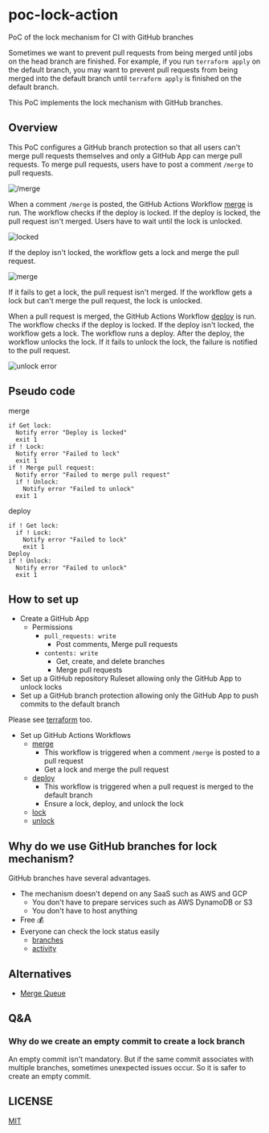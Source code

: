 # poc-lock-action

PoC of the lock mechanism for CI with GitHub branches

Sometimes we want to prevent pull requests from being merged until jobs on the head branch are finished.
For example, if you run `terraform apply` on the default branch, you may want to prevent pull requests from being merged into the default branch until `terraform apply` is finished on the default branch.

This PoC implements the lock mechanism with GitHub branches.

## Overview

This PoC configures a GitHub branch protection so that all users can't merge pull requests themselves and only a GitHub App can merge pull requests.
To merge pull requests, users have to post a comment `/merge` to pull requests.

![/merge](https://github.com/szksh-lab/poc-lock-action/assets/13323303/99cdf980-69bf-460f-8989-1202c667979d)

When a comment `/merge` is posted, the GitHub Actions Workflow [merge](.github/workflows/merge.yaml) is run.
The workflow checks if the deploy is locked.
If the deploy is locked, the pull request isn't merged.
Users have to wait until the lock is unlocked.

![locked](https://github.com/szksh-lab/poc-lock-action/assets/13323303/54dc50f7-5757-4c2a-8d89-0905d4aee3c6)

If the deploy isn't locked, the workflow gets a lock and merge the pull request.

![merge](https://github.com/szksh-lab/poc-lock-action/assets/13323303/202d5adf-e661-4f71-ba07-c1c6fbaac67c)

If it fails to get a lock, the pull request isn't merged.
If the workflow gets a lock but can't merge the pull request, the lock is unlocked.

When a pull request is merged, the GitHub Actions Workflow [deploy](.github/workflows/deploy.yaml) is run.
The workflow checks if the deploy is locked.
If the deploy isn't locked, the workflow gets a lock.
The workflow runs a deploy.
After the deploy, the workflow unlocks the lock.
If it fails to unlock the lock, the failure is notified to the pull request.

![unlock error](https://github.com/szksh-lab/poc-lock-action/assets/13323303/164276b7-a037-406c-b36d-e2d8e2d710ba)

## Pseudo code

merge

```
if Get lock:
  Notify error "Deploy is locked"
  exit 1
if ! Lock:
  Notify error "Failed to lock"
  exit 1
if ! Merge pull request:
  Notify error "Failed to merge pull request"
  if ! Unlock:
    Notify error "Failed to unlock"
  exit 1
```

deploy

```
if ! Get lock:
  if ! Lock:
    Notify error "Failed to lock"
    exit 1
Deploy
if ! Unlock:
  Notify error "Failed to unlock"
  exit 1
```

## How to set up

- Create a GitHub App
  - Permissions
    - `pull_requests: write`
      - Post comments, Merge pull requests
    - `contents: write`
      - Get, create, and delete branches
      - Merge pull requests
- Set up a GitHub repository Ruleset allowing only the GitHub App to unlock locks
- Set up a GitHub branch protection allowing only the GitHub App to push commits to the default branch

Please see [terraform](terraform) too.

- Set up GitHub Actions Workflows
  - [merge](.github/workflows/merge.yaml)
    - This workflow is triggered when a comment `/merge` is posted to a pull request
    - Get a lock and merge the pull request
  - [deploy](.github/workflows/deploy.yaml)
    - This workflow is triggered when a pull request is merged to the default branch
    - Ensure a lock, deploy, and unlock the lock
  - [lock](.github/workflows/lock.yaml)
  - [unlock](.github/workflows/unlock.yaml)

## Why do we use GitHub branches for lock mechanism?

GitHub branches have several advantages.

- The mechanism doesn't depend on any SaaS such as AWS and GCP
  - You don't have to prepare services such as AWS DynamoDB or S3
  - You don't have to host anything
- Free 💰
- Everyone can check the lock status easily
  - [branches](https://github.com/szksh-lab/poc-lock-action/branches/all?query=lock%2F)
  - [activity](https://github.com/szksh-lab/poc-lock-action/activity)

## Alternatives

- [Merge Queue](https://docs.github.com/en/repositories/configuring-branches-and-merges-in-your-repository/configuring-pull-request-merges/managing-a-merge-queue)

## Q&A

### Why do we create an empty commit to create a lock branch

An empty commit isn't mandatory.
But if the same commit associates with multiple branches, sometimes unexpected issues occur.
So it is safer to create an empty commit.

## LICENSE

[MIT](LICENSE)
